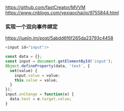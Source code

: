 https://github.com/fastCreator/MVVM
https://www.cnblogs.com/yexiaochai/p/9755844.html



### 实现一个双向事件绑定
https://juejin.im/post/5abdd6f6f265da23793c4458

```javascript
<input id="input"/>

const data = {};
const input = document.getElementById('input');
Object.defineProperty(data, 'text', {
  set(value) {
    input.value = value;
    this.value = value;
  }
});
input.onChange = function(e) {
  data.text = e.target.value;
}
```